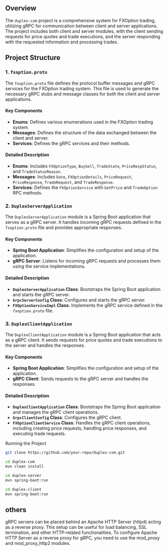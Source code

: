 ## Overview
The `duplex-com` project is a comprehensive system for FXOption trading, utilizing gRPC for communication between client and server applications. The project includes both client and server modules, with the client sending requests for price quotes and trade executions, and the server responding with the requested information and processing trades.

## Project Structure

### 1. `fxoption.proto`
The `fxoption.proto` file defines the protocol buffer messages and gRPC services for the FXOption trading system. This file is used to generate the necessary gRPC stubs and message classes for both the client and server applications.

#### Key Components
- **Enums**: Defines various enumerations used in the FXOption trading system.
- **Messages**: Defines the structure of the data exchanged between the client and server.
- **Services**: Defines the gRPC services and their methods.

#### Detailed Description
- **Enums**: Includes `FXOptionType`, `BuySell`, `TradeState`, `PriceRespStatus`, and `TradeStatusReason`.
- **Messages**: Includes `Date`, `FXOptionDetails`, `PriceRequest`, `PriceResponse`, `TradeRequest`, and `TradeResponse`.
- **Services**: Defines the `FXOptionService` with `GetPrice` and `TradeOption` RPC methods.

### 2. `DuplexServerApplication`
The `DuplexServerApplication` module is a Spring Boot application that serves as a gRPC server. It handles incoming gRPC requests defined in the `fxoption.proto` file and provides appropriate responses.

#### Key Components
- **Spring Boot Application**: Simplifies the configuration and setup of the application.
- **gRPC Server**: Listens for incoming gRPC requests and processes them using the service implementations.

#### Detailed Description
- **`DuplexServerApplication` Class**: Bootstraps the Spring Boot application and starts the gRPC server.
- **`GrpcServerConfig` Class**: Configures and starts the gRPC server.
- **`FXOptionServiceImpl` Class**: Implements the gRPC service defined in the `fxoption.proto` file.

### 3. `DuplexClientApplication`
The `DuplexClientApplication` module is a Spring Boot application that acts as a gRPC client. It sends requests for price quotes and trade executions to the server and handles the responses.

#### Key Components
- **Spring Boot Application**: Simplifies the configuration and setup of the application.
- **gRPC Client**: Sends requests to the gRPC server and handles the responses.

#### Detailed Description
- **`DuplexClientApplication` Class**: Bootstraps the Spring Boot application and manages the gRPC client operations.
- **`GrpcClientConfig` Class**: Configures the gRPC client.
- **`FXOptionClientService` Class**: Handles the gRPC client operations, including creating price requests, handling price responses, and executing trade requests.


Running the Project

```sh
git clone https://github.com/your-repo/duplex-com.git

cd duplex-com
mvn clean install

cd duplex-server
mvn spring-boot:run

cd duplex-client
mvn spring-boot:run
```

## others
gRPC servers can be placed behind an Apache HTTP Server (httpd) acting as a reverse proxy. This setup can be useful for load balancing, SSL termination, and other HTTP-related functionalities. To configure Apache HTTP Server as a reverse proxy for gRPC, you need to use the mod_proxy and mod_proxy_http2 modules.